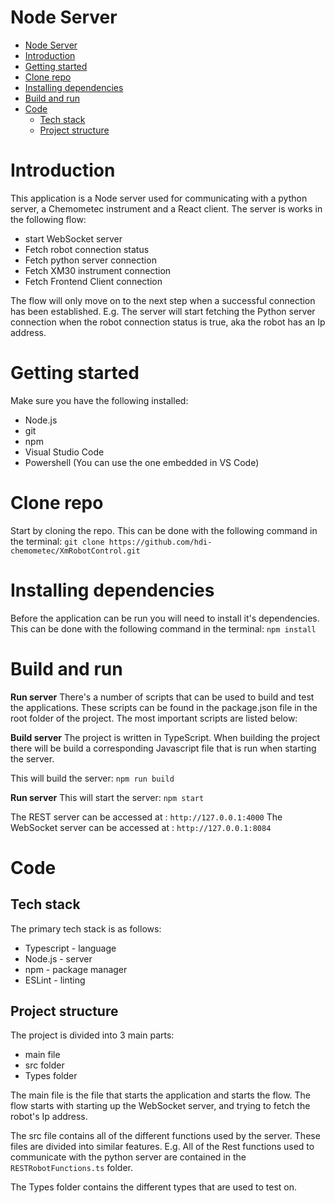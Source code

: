 # Node Server

<!-- TOC -->

- [Node Server](#node-server)
- [Introduction](#introduction)
- [Getting started](#getting-started)
- [Clone repo](#clone-repo)
- [Installing dependencies](#installing-dependencies)
- [Build and run](#build-and-run)
- [Code](#code)
  - [Tech stack](#tech-stack)
  - [Project structure](#project-structure)

<!-- /TOC -->
<!-- /TOC -->
<!-- /TOC -->
<!-- /TOC -->

# Introduction
This application is a Node server used for communicating with a python server, a Chemometec instrument and a React client. The server is works in the following flow:
- start WebSocket server
- Fetch robot connection status
- Fetch python server connection
- Fetch XM30 instrument connection
- Fetch Frontend Client connection

The flow will only move on to the next step when a successful connection has been established. E.g. The server will start fetching the Python server connection when the robot connection status is true, aka the robot has an Ip address.

# Getting started

Make sure you have the following installed:

- Node.js
- git
- npm
- Visual Studio Code
- Powershell (You can use the one embedded in VS Code)

# Clone repo
Start by cloning the repo. This can be done with the following command in the terminal:
`git clone https://github.com/hdi-chemometec/XmRobotControl.git`

# Installing dependencies
Before the application can be run you will need to install it's dependencies. This can be done with the following command in the terminal:
`npm install`

# Build and run

**Run server**
There's a number of scripts that can be used to build and test the applications. These scripts can be found in the package.json file in the root folder of the project. The most important scripts are listed below:

**Build server**
The project is written in TypeScript. When building the project there will be build a corresponding Javascript file that is run when starting the server.

This will build the server:
`npm run build`

**Run server**
This will start the server:
`npm start`

The REST server can be accessed at : `http://127.0.0.1:4000`
The WebSocket server can be accessed at : `http://127.0.0.1:8084`

# Code

## Tech stack

The primary tech stack is as follows:

- Typescript - language
- Node.js - server
- npm - package manager
- ESLint - linting

## Project structure
The project is divided into 3 main parts:
- main file
- src folder
- Types folder

The main file is the file that starts the application and starts the flow. The flow starts with starting up the WebSocket server, and trying to fetch the robot's Ip address.

The src file contains all of the different functions used by the server. These files are divided into similar features. E.g. All of the Rest functions used to communicate with the python server are contained in the `RESTRobotFunctions.ts` folder.

The Types folder contains the different types that are used to test on.